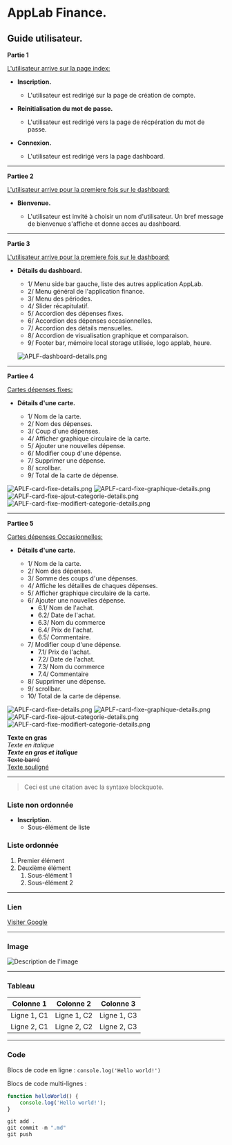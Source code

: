 # AppLab Finance.
## Guide utilisateur.

**Partie 1**  

<u>L'utilisateur arrive sur la page index:</u>

- **Inscription.**

  - L'utilisateur est redirigé sur la page de création de compte.

- **Reinitialisation du mot de passe.**

  - L'utilisateur est redirigé vers la page de récpération du mot de passe. 
  
- **Connexion.**

  - L'utilisateur est redirigé vers la page dashboard.  

---

**Partiee 2**  

<u>L'utilisateur arrive pour la premiere fois sur le dashboard:</u>

- **Bienvenue.**

  - L'utilisateur est invité à choisir un nom d'utilisateur. Un bref message de bienvenue s'affiche et donne acces au dashboard.

---

**Partie 3**  

<u>L'utilisateur arrive pour la premiere fois sur le dashboard:</u>

- **Détails du dashboard.**

  - 1/ Menu side bar gauche, liste des autres application AppLab.
  - 2/ Menu général de l'application finance. 
  - 3/ Menu des périodes.
  - 4/ Slider récapitulatif.
  - 5/ Accordion des dépenses fixes.
  - 6/ Accordion des dépenses occasionnelles.
  - 7/ Accordion des détails mensuelles.
  - 8/ Accordion de visualisation graphique et comparaison.
  - 9/ Footer bar, mémoire local storage utilisée, logo applab, heure.

  ![APLF-dashboard-details.png](https://github.com/geoffrey-canivet/Technofuturtic/blob/main/Readme/APLF-dashboard-details.png)

---

**Partiee 4**  

<u>Cartes dépenses fixes:</u>

- **Détails d'une carte.**

  - 1/ Nom de la carte.
  - 2/ Nom des dépenses.
  - 3/ Coup d'une dépenses.
  - 4/ Afficher graphique circulaire de la carte.
  - 5/ Ajouter une nouvelles dépense.
  - 6/ Modifier coup d'une dépense.
  - 7/ Supprimer une dépense.
  - 8/ scrollbar.
  - 9/ Total de la carte de dépense. 

![APLF-card-fixe-details.png](https://github.com/geoffrey-canivet/Technofuturtic/blob/main/Readme/APLF-card-fixe-details.png)
![APLF-card-fixe-graphique-details.png](https://github.com/geoffrey-canivet/Technofuturtic/blob/main/Readme/APLF-card-fixe-graphique-details.png)
![APLF-card-fixe-ajout-categorie-details.png](https://github.com/geoffrey-canivet/Technofuturtic/blob/main/Readme/APLF-card-fixe-ajout-categorie-details.png)
![APLF-card-fixe-modifiert-categorie-details.png](https://github.com/geoffrey-canivet/Technofuturtic/blob/main/Readme/APLF-card-fixe-modifiert-categorie-details.png)


---
**Partiee 5**  

<u>Cartes dépenses Occasionnelles:</u>

- **Détails d'une carte.**

  - 1/ Nom de la carte.
  - 2/ Nom des dépenses.
  - 3/ Somme des coups d'une dépenses.
  - 4/ Affiche les détailles de chaques dépenses. 
  - 5/ Afficher graphique circulaire de la carte.
  - 6/ Ajouter une nouvelles dépense.
    - 6.1/ Nom de l'achat.
    - 6.2/ Date de l'achat.
    - 6.3/ Nom du commerce
    - 6.4/ Prix de l'achat.
    - 6.5/ Commentaire. 
  - 7/ Modifier coup d'une dépense.
    - 7.1/ Prix de l'achat.
    - 7.2/ Date de l'achat.
    - 7.3/ Nom du commerce
    - 7.4/ Commentaire
  - 8/ Supprimer une dépense.
  - 9/ scrollbar.
  - 10/ Total de la carte de dépense. 

![APLF-card-fixe-details.png](https://github.com/geoffrey-canivet/Technofuturtic/blob/main/Readme/APLF-card-occasionnelle-details.png)
![APLF-card-fixe-graphique-details.png](https://github.com/geoffrey-canivet/Technofuturtic/blob/main/Readme/APLF-card-occasionnelle-graphique-details.png)
![APLF-card-fixe-ajout-categorie-details.png](https://github.com/geoffrey-canivet/Technofuturtic/blob/main/Readme/APLF-card-occasionnelle-ajout-categorie-details.png)
![APLF-card-fixe-modifiert-categorie-details.png](https://github.com/geoffrey-canivet/Technofuturtic/blob/main/Readme/APLF-card-occasionnelle-modifiert-categorie-details.png)















**Texte en gras**  
*Texte en italique*  
***Texte en gras et italique***  
~~Texte barré~~  
<u>Texte souligné</u>  

---

> Ceci est une citation avec la syntaxe blockquote.

### Liste non ordonnée

- **Inscription.**
  - Sous-élément de liste

### Liste ordonnée

1. Premier élément
2. Deuxième élément
   1. Sous-élément 1
   2. Sous-élément 2

---

### Lien

[Visiter Google](https://www.google.com)

---

### Image

![Description de l'image](https://raw.githubusercontent.com/geoffrey-canivet/Technofuturtic/8a2df471ce1ad146e8e15ed02808ffb3478ebe6f/Readme/APLF-dashboard-details.svg)

---

### Tableau

| Colonne 1   | Colonne 2   | Colonne 3   |
|-------------|-------------|-------------|
| Ligne 1, C1 | Ligne 1, C2 | Ligne 1, C3 |
| Ligne 2, C1 | Ligne 2, C2 | Ligne 2, C3 |

---

### Code

Blocs de code en ligne : `console.log('Hello world!')`

Blocs de code multi-lignes :

```js
function helloWorld() {
    console.log('Hello world!');
}

git add .
git commit -m ".md"
git push 
